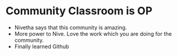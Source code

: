 # Community Classroom is OP

- Nivetha says that this community is amazing.
- More power to Nive. Love the work which you are doing for the community.
- Finally learned Github
